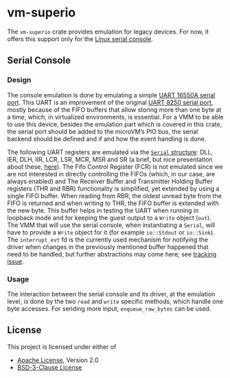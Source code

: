 # vm-superio


The `vm-superio` crate provides emulation for legacy devices. For now, it offers
this support only for the
[Linux serial console](https://en.wikipedia.org/wiki/Linux_console).

## Serial Console

### Design

The console emulation is done by emulating a simple
[UART 16550A serial port](https://en.wikipedia.org/wiki/16550_UART).
This UART is an improvement of the original
[UART 8250 serial port](https://en.wikibooks.org/w/index.php?title=Serial_Programming/8250_UART_Programming&section=15#Serial_COM_Port_Memory_and_I/O_Allocation),
mostly because of the FIFO buffers that allow storing more than one byte at a
time, which, in virtualized environments, is essential.
For a VMM to be able to use this device, besides the emulation part which is
covered in this crate, the serial port should be added to the microVM’s PIO bus,
the serial backend should be defined and if and how the event handling is done.

The following UART registers are emulated via the
[`Serial` structure](src/serial.rs): DLL, IER, DLH, IIR, LCR, LSR, MCR, MSR and
SR (a brief, but nice presentation about these,
[here](https://www.lammertbies.nl/comm/info/serial-uart#regs)).
The Fifo Control Register (FCR) is not emulated since we are not interested in
directly controlling the FIFOs (which, in our case, are always enabled) and
The Receiver Buffer and Transmitter Holding Buffer registers (THR and RBR)
functionality is simplified, yet extended by using a single FIFO buffer. When
reading from RBR, the oldest unread byte from the FIFO is returned and when
writing to THR, the FIFO buffer is extended with the new byte. This buffer helps
in testing the UART when running in loopback mode and for keeping the guest
output to a `Write` object (`out`). The VMM that will use the serial console,
when instantiating a `Serial`, will have to provide a `Write` object for it (for
example `io::Stdout` or `io::Sink`).
The `interrupt_evt` fd is the currently used mechanism for notifying the driver
when changes in the previously mentioned buffer happened that need to be
handled, but further abstractions may come here; see
[tracking issue](https://github.com/rust-vmm/vm-superio/issues/7).

### Usage

The interaction between the serial console and its driver, at the emulation
level, is done by the two `read` and `write` specific methods, which handle
one byte accesses. For sending more input, `enqueue_raw_bytes` can be used. 

## License

This project is licensed under either of

- [Apache License](http://www.apache.org/licenses/LICENSE-2.0), Version 2.0
- [BSD-3-Clause License](https://opensource.org/licenses/BSD-3-Clause)
